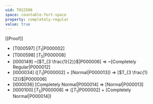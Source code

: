 ```yaml
---
uid: T022508
space: countable-fort-space
property: completely-regular
value: true
---
```

[[Proof]]

* [T000597] [$T_1$|P000002]
* [T000598] [$T_5$|P000008]
* [I000149] ~[$T_{3 \frac{1}{2}}$|P000006] => ~[Completely Regular|P000012]
* [I000034] ([$T_1$|P000002] + [Normal|P000013]) => [$T_{3 \frac{1}{2}}$|P000006]
* [I000036] [Completely Normal|P000014] => [Normal|P000013]
* [I000100] [$T_5$|P000008] => ([$T_1$|P000002] + [Completely Normal|P000014])

